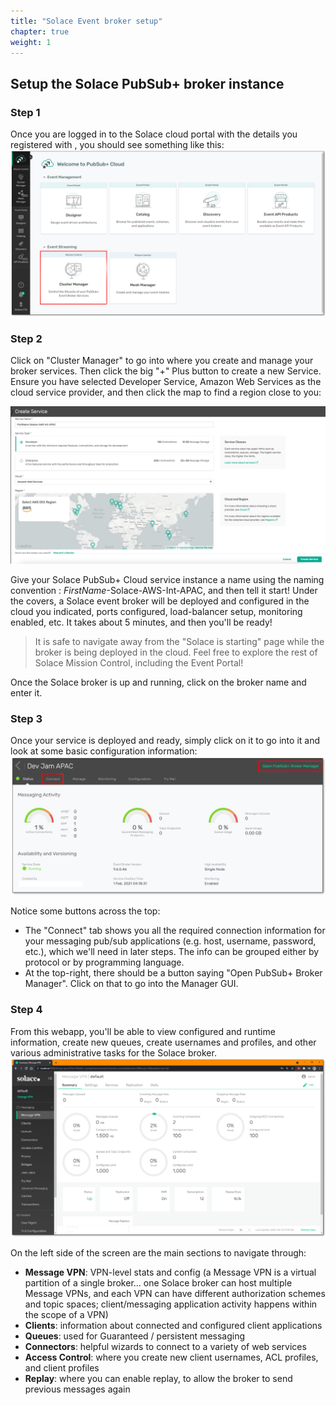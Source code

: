 ```yaml
---
title: "Solace Event broker setup" 
chapter: true
weight: 1
---
```


## Setup the Solace PubSub+ broker instance

### Step 1
Once you are logged in to the Solace cloud portal with the details you registered with , you should see something like this:
![Solace Portal Mission Control](/static/images/moduleOne/mission-control.png)

### Step 2
Click on "Cluster Manager" to go into where you create and manage your broker services. 
Then click the big "+" Plus button to create a new Service. 
Ensure you have selected Developer Service, Amazon Web Services as the cloud service provider, 
and then click the map to find a region close to you:

![Create Service](/static/images/moduleOne/broker_create_service.jpg)

Give your Solace PubSub+ Cloud service instance a name using the naming convention : _FirstName_-Solace-AWS-Int-APAC, and then tell it start! 
Under the covers, a Solace event broker will be deployed and configured in the cloud you indicated, ports configured, load-balancer setup, monitoring enabled, etc. 
It takes about 5 minutes, and then you'll be ready!

> It is safe to navigate away from the "Solace is starting" page while the broker is being deployed in the cloud.  Feel free to explore the rest of Solace Mission Control, including the Event Portal!

Once the Solace broker is up and running, click on the broker name and enter it.

### Step 3

Once your service is deployed and ready, simply click on it to go into it and look at some basic configuration information:
![Broker Console](/static/images/moduleOne/broker_console.png)

Notice some buttons across the top:

* The "Connect" tab shows you all the required connection information for your messaging pub/sub applications (e.g. host, username, password, etc.), which we'll need in later steps. The info can be grouped either by protocol or by programming language.
* At the top-right, there should be a button saying "Open PubSub+ Broker Manager". Click on that to go into the Manager GUI.

### Step 4

From this webapp, you'll be able to view configured and runtime information, create new queues, create usernames and profiles, and other various administrative tasks for the Solace broker.
![PubSub+ Manager](/static/images/moduleOne/pubsubManager.png)

On the left side of the screen are the main sections to navigate through:

* **Message VPN**: VPN-level stats and config (a Message VPN is a virtual partition of a single broker... one Solace broker can host multiple Message VPNs, and each VPN can have different authorization schemes and topic spaces; client/messaging application activity happens within the scope of a VPN)
* **Clients**: information about connected and configured client applications
* **Queues**: used for Guaranteed / persistent messaging
* **Connectors**: helpful wizards to connect to a variety of web services
* **Access Control**: where you create new client usernames, ACL profiles, and client profiles
* **Replay**: where you can enable replay, to allow the broker to send previous messages again
